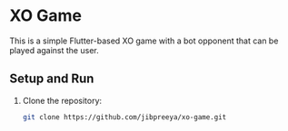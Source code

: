 # XO Game 

This is a simple Flutter-based XO game with a bot opponent that can be played against the user.

## Setup and Run

1. Clone the repository:
   ```bash
   git clone https://github.com/่jibpreeya/xo-game.git

